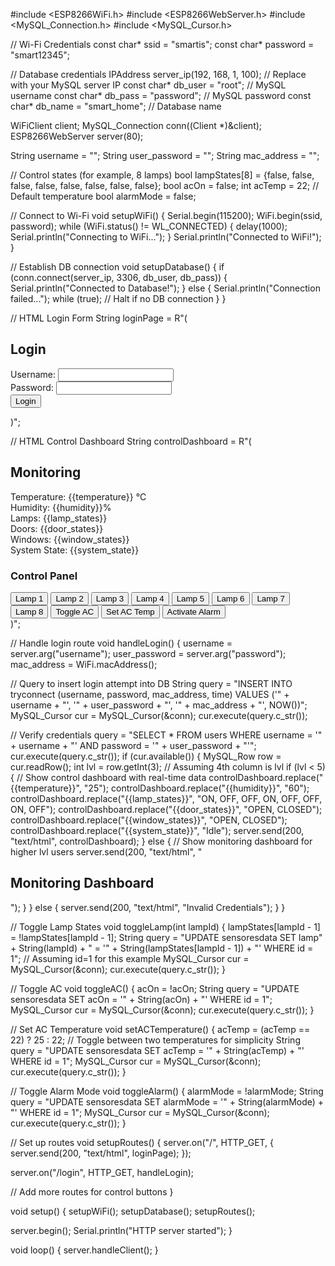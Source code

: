 #include <ESP8266WiFi.h>
#include <ESP8266WebServer.h>
#include <MySQL_Connection.h>
#include <MySQL_Cursor.h>

// Wi-Fi Credentials
const char* ssid = "smartis";
const char* password = "smart12345";

// Database credentials
IPAddress server_ip(192, 168, 1, 100); // Replace with your MySQL server IP
const char* db_user = "root";  // MySQL username
const char* db_pass = "password";  // MySQL password
const char* db_name = "smart_home";  // Database name

WiFiClient client;
MySQL_Connection conn((Client *)&client);
ESP8266WebServer server(80);

String username = "";
String user_password = "";
String mac_address = "";

// Control states (for example, 8 lamps)
bool lampStates[8] = {false, false, false, false, false, false, false, false};
bool acOn = false;
int acTemp = 22; // Default temperature
bool alarmMode = false;

// Connect to Wi-Fi
void setupWiFi() {
  Serial.begin(115200);
  WiFi.begin(ssid, password);
  while (WiFi.status() != WL_CONNECTED) {
    delay(1000);
    Serial.println("Connecting to WiFi...");
  }
  Serial.println("Connected to WiFi!");
}

// Establish DB connection
void setupDatabase() {
  if (conn.connect(server_ip, 3306, db_user, db_pass)) {
    Serial.println("Connected to Database!");
  } else {
    Serial.println("Connection failed...");
    while (true); // Halt if no DB connection
  }
}

// HTML Login Form
String loginPage = R"(
<!DOCTYPE html>
<html>
<head><title>Login</title></head>
<body>
  <h2>Login</h2>
  <form action="/login" method="get">
    Username: <input type="text" name="username"><br>
    Password: <input type="password" name="password"><br>
    <input type="submit" value="Login">
  </form>
</body>
</html>
)";

// HTML Control Dashboard
String controlDashboard = R"(
<!DOCTYPE html>
<html>
<head><title>Control Dashboard</title></head>
<body>
  <h2>Monitoring</h2>
  <div>Temperature: {{temperature}} °C</div>
  <div>Humidity: {{humidity}}%</div>
  <div>Lamps: {{lamp_states}}</div>
  <div>Doors: {{door_states}}</div>
  <div>Windows: {{window_states}}</div>
  <div>System State: {{system_state}}</div>
  <div>
    <h3>Control Panel</h3>
    <button onclick="toggleLamp(1)">Lamp 1</button>
    <button onclick="toggleLamp(2)">Lamp 2</button>
    <button onclick="toggleLamp(3)">Lamp 3</button>
    <button onclick="toggleLamp(4)">Lamp 4</button>
    <button onclick="toggleLamp(5)">Lamp 5</button>
    <button onclick="toggleLamp(6)">Lamp 6</button>
    <button onclick="toggleLamp(7)">Lamp 7</button>
    <button onclick="toggleLamp(8)">Lamp 8</button>
    <button onclick="toggleAC()">Toggle AC</button>
    <button onclick="setACTemperature()">Set AC Temp</button>
    <button onclick="toggleAlarm()">Activate Alarm</button>
  </div>
</body>
</html>
)";

// Handle login route
void handleLogin() {
  username = server.arg("username");
  user_password = server.arg("password");
  mac_address = WiFi.macAddress();

  // Query to insert login attempt into DB
  String query = "INSERT INTO tryconnect (username, password, mac_address, time) VALUES ('" + username + "', '" + user_password + "', '" + mac_address + "', NOW())";
  MySQL_Cursor cur = MySQL_Cursor(&conn);
  cur.execute(query.c_str());

  // Verify credentials
  query = "SELECT * FROM users WHERE username = '" + username + "' AND password = '" + user_password + "'";
  cur.execute(query.c_str());
  if (cur.available()) {
    MySQL_Row row = cur.readRow();
    int lvl = row.getInt(3);  // Assuming 4th column is lvl
    if (lvl < 5) {
      // Show control dashboard with real-time data
      controlDashboard.replace("{{temperature}}", "25");
      controlDashboard.replace("{{humidity}}", "60");
      controlDashboard.replace("{{lamp_states}}", "ON, OFF, OFF, ON, OFF, OFF, ON, OFF");
      controlDashboard.replace("{{door_states}}", "OPEN, CLOSED");
      controlDashboard.replace("{{window_states}}", "OPEN, CLOSED");
      controlDashboard.replace("{{system_state}}", "Idle");
      server.send(200, "text/html", controlDashboard);
    } else {
      // Show monitoring dashboard for higher lvl users
      server.send(200, "text/html", "<h2>Monitoring Dashboard</h2>");
    }
  } else {
    server.send(200, "text/html", "Invalid Credentials");
  }
}

// Toggle Lamp States
void toggleLamp(int lampId) {
  lampStates[lampId - 1] = !lampStates[lampId - 1];
  String query = "UPDATE sensoresdata SET lamp" + String(lampId) + " = '" + String(lampStates[lampId - 1]) + "' WHERE id = 1"; // Assuming id=1 for this example
  MySQL_Cursor cur = MySQL_Cursor(&conn);
  cur.execute(query.c_str());
}

// Toggle AC
void toggleAC() {
  acOn = !acOn;
  String query = "UPDATE sensoresdata SET acOn = '" + String(acOn) + "' WHERE id = 1";
  MySQL_Cursor cur = MySQL_Cursor(&conn);
  cur.execute(query.c_str());
}

// Set AC Temperature
void setACTemperature() {
  acTemp = (acTemp == 22) ? 25 : 22; // Toggle between two temperatures for simplicity
  String query = "UPDATE sensoresdata SET acTemp = '" + String(acTemp) + "' WHERE id = 1";
  MySQL_Cursor cur = MySQL_Cursor(&conn);
  cur.execute(query.c_str());
}

// Toggle Alarm Mode
void toggleAlarm() {
  alarmMode = !alarmMode;
  String query = "UPDATE sensoresdata SET alarmMode = '" + String(alarmMode) + "' WHERE id = 1";
  MySQL_Cursor cur = MySQL_Cursor(&conn);
  cur.execute(query.c_str());
}

// Set up routes
void setupRoutes() {
  server.on("/", HTTP_GET, [](){
    server.send(200, "text/html", loginPage);
  });
  
  server.on("/login", HTTP_GET, handleLogin);
  
  // Add more routes for control buttons
}

void setup() {
  setupWiFi();
  setupDatabase();
  setupRoutes();
  
  server.begin();
  Serial.println("HTTP server started");
}

void loop() {
  server.handleClient();
}
